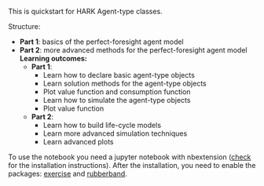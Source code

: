 This is quickstart for HARK Agent-type classes.

Structure:

- **Part 1**: basics of the perfect-foresight agent model
- **Part 2**: more advanced methods for the perfect-foresight agent model
  **Learning outcomes:**
  - **Part 1**:
    - Learn how to declare basic agent-type objects
    - Learn solution methods for the agent-type objects
    - Plot value function and consumption function
    - Learn how to simulate the agent-type objects
    - Plot value function
  - **Part 2**:
    - Learn how to build life-cycle models
    - Learn more advanced simulation techniques
    - Learn advanced plots

To use the notebook you need a jupyter notebook with nbextension
([check](https://jupyter-contrib-nbextensions.readthedocs.io/en/latest/install.html)
for the installation instructions). After the installation, you need to enable
the packages:
[exercise](https://jupyter-contrib-nbextensions.readthedocs.io/en/latest/nbextensions/exercise/readme.html)
and
[rubberband](https://jupyter-contrib-nbextensions.readthedocs.io/en/latest/nbextensions/rubberband/readme.html).
